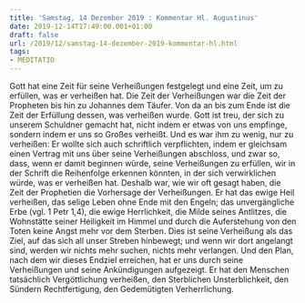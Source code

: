```yaml
---
title: 'Samstag, 14 Dezember 2019 : Kommentar Hl. Augustinus'
date: 2019-12-14T17:49:00.001+01:00
draft: false
url: /2019/12/samstag-14-dezember-2019-kommentar-hl.html
tags: 
- MEDITATIO
---
```


Gott hat eine Zeit für seine Verheißungen festgelegt und eine Zeit, um zu erfüllen, was er verheißen hat. Die Zeit der Verheißungen war die Zeit der Propheten bis hin zu Johannes dem Täufer. Von da an bis zum Ende ist die Zeit der Erfüllung dessen, was verheißen wurde. Gott ist treu, der sich zu unserem Schuldner gemacht hat, nicht indem er etwas von uns empfinge, sondern indem er uns so Großes verheißt. Und es war ihm zu wenig, nur zu verheißen: Er wollte sich auch schriftlich verpflichten, indem er gleichsam einen Vertrag mit uns über seine Verheißungen abschloss, und zwar so, dass, wenn er damit beginnen würde, seine Verheißungen zu erfüllen, wir in der Schrift die Reihenfolge erkennen könnten, in der sich verwirklichen würde, was er verheißen hat. Deshalb war, wie wir oft gesagt haben, die Zeit der Prophetien die Vorhersage der Verheißungen. Er hat das ewige Heil verheißen, das selige Leben ohne Ende mit den Engeln; das unvergängliche Erbe (vgl. 1 Petr 1,4), die ewige Herrlichkeit, die Milde seines Antlitzes, die Wohnstätte seiner Heiligkeit im Himmel und durch die Auferstehung von den Toten keine Angst mehr vor dem Sterben. Dies ist seine Verheißung als das Ziel, auf das sich all unser Streben hinbewegt; und wenn wir dort angelangt sind, werden wir nichts mehr suchen, nichts mehr verlangen. Und den Plan, nach dem wir dieses Endziel erreichen, hat er uns durch seine Verheißungen und seine Ankündigungen aufgezeigt. Er hat den Menschen tatsächlich Vergöttlichung verheißen, den Sterblichen Unsterblichkeit, den Sündern Rechtfertigung, den Gedemütigten Verherrlichung.